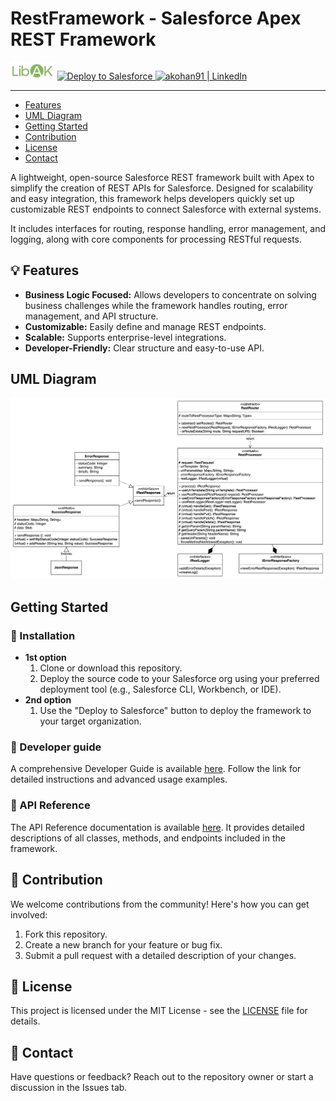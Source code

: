 # RestFramework - Salesforce Apex REST Framework

<span>
  <img
    alt="Deploy to Salesforce"
    src="assets/small_logo.png"
    height="28px"
  >
</span>
<a href="https://githubsfdeploy.herokuapp.com?owner=akohan91&repo=Libak_RestFramework&ref=main">
  <img
    alt="Deploy to Salesforce"
    src="https://raw.githubusercontent.com/afawcett/githubsfdeploy/master/deploy.png"
    height="28px"
  >
</a>
<a href="https://www.linkedin.com/pulse/mastering-rest-framework-building-robust-restful-web-apex-andrei-wefqe">
  <img
    alt="akohan91 | LinkedIn"
    src="https://cdn.simpleicons.org/linkedin"
    height="28px"
  >
</a>

---

- [Features](#features)
- [UML Diagram](#uml-diagram)
- [Getting Started](#getting-started)
- [Contribution](#contribution)
- [License](#license)
- [Contact](#contact)

A lightweight, open-source Salesforce REST framework built with Apex to simplify the creation of REST APIs for Salesforce. Designed for scalability and easy integration, this framework helps developers quickly set up customizable REST endpoints to connect Salesforce with external systems.

It includes interfaces for routing, response handling, error management, and logging, along with core components for processing RESTful requests.

## 💡 Features

- **Business Logic Focused:** Allows developers to concentrate on solving business challenges while the framework handles routing, error management, and API structure.
- **Customizable:** Easily define and manage REST endpoints.
- **Scalable:** Supports enterprise-level integrations.
- **Developer-Friendly:** Clear structure and easy-to-use API.

## UML Diagram

![RestFramework UML diagram](assets/RestFrameworkUML.png)

## Getting Started

### 🚀 Installation

- **1st option**
  1. Clone or download this repository.
  2. Deploy the source code to your Salesforce org using your preferred deployment tool (e.g., Salesforce CLI, Workbench, or IDE).
- **2nd option**
  1. Use the "Deploy to Salesforce" button to deploy the framework to your target organization.

### 📘 Developer guide

A comprehensive Developer Guide is available [here](Developer_Guide.md). Follow the link for detailed instructions and advanced usage examples.

### 📕 API Reference

The API Reference documentation is available [here](API_Reference.md). It provides detailed descriptions of all classes, methods, and endpoints included in the framework.

## 🤝 Contribution

We welcome contributions from the community! Here's how you can get involved:

1. Fork this repository.
2. Create a new branch for your feature or bug fix.
3. Submit a pull request with a detailed description of your changes.


## 📝 License

This project is licensed under the MIT License - see the [LICENSE](LICENSE) file for details.


## 📧 Contact

Have questions or feedback? Reach out to the repository owner or start a discussion in the Issues tab.
